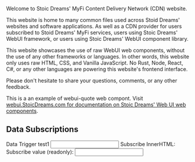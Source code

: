 <webui-data data-page-title="Stoic Dreams Content Delivery" data-page-subtitle=""></webui-data>

<webui-sideimage src="https://cdn.myfi.ws/v/Vecteezy/cartoon-style-cloud-storage-data-processing-message.svg">

Welcome to Stoic Dreams' MyFi Content Delivery Network (CDN) website.

This website is home to many common files used across Stoid Dreams' websites and software applications. As well as a CDN provider for users subscribed to Stoid Dreams' MyFi services, users using Stoic Dreams' WebUI framework, or users using Stoic Dreams' WebUI component library.

This website showcases the use of raw WebUI web components, without the use of any other frameworks or languages. In other words, this website only uses raw HTML, CSS, and Vanilla JavaScript. No Rust, Node, React, C#, or any other languages are powering this website's frontend interface.

Please don't hesitate to share your <a data-click="feedback">questions, comments, or any other feedback</a>.

</webui-sideimage>

<webui-page-segment>

</webui-page-segment>

<webui-quote theme="info" cite="Erik Gassler">

This is a an example of webui-quote web compont. Visit [webui.StoicDreams.com for documentation on Stoic Dreams' Web UI web components](https://webui.stoicdreams.com).

</webui-quote>

## Data Subscriptions

<webui-page-segment class="elevation-10">

<webui-flex>
    <label for="test1" class="nowrap">Data Trigger test1</label>
    <input id="test1" type="text" data-trigger="test1" />
</webui-flex>

<webui-flex>
    <span>Subscribe InnerHTML:</span>
    <span data-subscribe="test1" data-set="innerHTML"></span>
</webui-flex>

<webui-flex gap="5">
    <label class="nowrap">Subscribe value (readonly):</label>
    <input type="text" readonly data-subscribe="test1" data-set="value"></textarea>
</webui-flex>

</webui-page-segment>

<webui-page-segment>

<webui-flex class="ma-10"></webui-flex>

<webui-fa icon="star" class=""></webui-fa>
<webui-fa icon="fish" class="fa-bounce"></webui-fa>
<webui-fa icon="user" class=""></webui-fa>

</webui-page-segment>
